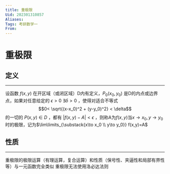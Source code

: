 ```yaml
---
title: 重极限
Uid: 202301310857
Aliases: 
Tags: 考研数学一 
From: 
---
```

# 重极限

## 定义
---
设函数 $f(x,y)$ 在开区域（或闭区域）D内有定义，$P_0(x_0,y_0)$ 是D的内点或边界点，如果对任意给定的 $\epsilon > 0$ $\exists \delta > 0$    ，使得对适合不等式 $$0< \sqrt{(x-x_0)^2 + (y-y_0)^2} < \delta$$ 的一切的 $P(x,y) \in D$ ，都有 $|f(x,y) - A| < \epsilon$ ，则称A为$f(x,y)$当$x\to x_0,y\to y_0$时的极限，记为$\lim\limits_{\substack{x\to x_0 \\ y\to y_0}} f(x,y)=A$ 

## 性质
---
重极限的极限运算（有理运算，复合运算）和性质（保号性、夹逼性和局部有界性等）与一元函数完全类似
重极限无法使用洛必达法则
